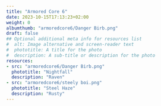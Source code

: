 ```yaml
---
title: "Armored Core 6"
date: 2023-10-15T17:13:23+02:00
weight: 0
albumthumb: "armoredcore6/Danger Birb.png"
draft: false
## Optional additional meta info for resources list
#  alt: Image alternative and screen-reader text
#  phototitle: A title for the photo
#  description: A sub-title or description for the photo
resources:
- src: "armoredcore6/Danger Birb.png"
  phototitle: "Nightfall"
  description: "Raven"
- src: "armoredcore6/steely boi.png"
  phototitle: "Steel Haze"
  description: "Rusty"
---
```

